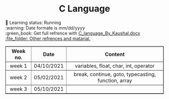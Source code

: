  <h1 align="center"> C Language </h1>


<p>
 📖 Learning status: Running <br>
 :warning: Date formate is mm/dd/yyyy <br>
 :green_book: Get full refrence with <a href="https://github.com/KaushalBhatol/C/tree/master/Documents/Self%20Docs">C_language_By_Kaushal.docx</a><br>
 <a href="https://github.com/KaushalBhatol/C/tree/master/Documents/Material">:file_folder: Other refrences and matarial.</a>
</p>

<table border="1" align="center" style="text-align: center;">
    <tr><th>Week no.</th>   <th>Date</th>   <th>Content</th></tr>
    <tr><td>week 1</td> <td>04/10/2021</td> <td>variables, float, char, int, operator</td></tr>
    <tr><td>week 2</td> <td>05/02/2021</td> <td>break, continue, goto, typecasting, function, array</td></tr>
    <tr><td>week 3</td> <td>05/10/2021</td> <td> </td></tr>
</table>
